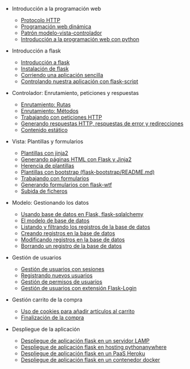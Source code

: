 * Introducción a la programación web
	* [Protocolo HTTP](curso/u1/README.md)
	* [Programación web dinámica](curso/u2/README.md)
	* [Patrón modelo-vista-controlador](curso/u3/README.md)
	* [Introducción a la programación web con python](curso/u4/README.md)

* Introducción a flask

	* [Introducción a flask](curso/u5/README.md)
	* [Instalación de flask](curso/u6/README.md)
	* [Corriendo una aplicación sencilla](curso/u7/README.md)
	* [Controlando nuestra aplicación con flask-script](curso/u8/README.md)

* Controlador: Enrutamiento, peticiones y respuestas

	* [Enrutamiento: Rutas](curso/u9/README.md)
	* [Enrutamiento: Métodos](curso/u10/README.md)
	* [Trabajando con peticiones HTTP](curso/u11/README.md)
	* [Generando respuestas HTTP, respuestas de error y redirecciones](curso/u12/README.md)
	* [Contenido estático](curso/u13/README.md)

* Vista: Plantillas y formularios

	* [Plantillas con jinja2](curso/u14/README.md)
	* [Generando páginas HTML con Flask y Jinja2](curso/u15/README.md)
	* [Herencia de plantillas](curso/u16/README.md)
	* [Plantillas con bootstrap (flask-bootstrap/README.md)](curso/u17/README.md)
	* [Trabajando con formularios](curso/u18/README.md)
	* [Generando formularios con flask-wtf](curso/u19/README.md)
	* [Subida de ficheros](curso/u20/README.md)

* Modelo: Gestionando los datos

	* [Usando base de datos en Flask, flask-sqlalchemy](curso/u21/README.md)
	* [El modelo de base de datos](curso/u22/README.md)
	* [Listando y filtrando los registros de la base de datos](curso/u23/README.md)
	* [Creando registros en la base de datos](curso/u24/README.md)
	* [Modificando registros en la base de datos](curso/u25/README.md)
	* [Borrando un registro de la base de datos](curso/u26/README.md)

* Gestión de usuarios

	* [Gestión de usuarios con sesiones](curso/u27/README.md)
	* [Registrando nuevos usuarios](curso/u28/README.md)
	* [Gestión de permisos de usuarios](curso/u29/README.md)
	* [Gestión de usuarios con extensión Flask-Login](curso/u30/README.md)

* Gestión carrito de la compra

	* [Uso de cookies para añadir artículos al carrito](curso/u31/README.md)
	* [Finalización de la compra](curso/u32/README.md)

* Despliegue de la aplicación

	* [Despliegue de aplicación flask en un servidor LAMP](curso/u33/README.md)
	* [Despliegue de aplicación flask en hosting pythonanywhere](curso/u34/README.md)
	* [Despliegue de aplicación flask en un PaaS Heroku](curso/u35/README.md)
	* [Despliegue de aplicación flask en un contenedor docker](curso/u36/README.md)

